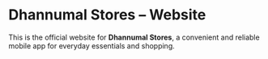 # Dhannumal Stores – Website

This is the official website for **Dhannumal Stores**, a convenient and reliable mobile app for everyday essentials and shopping.
